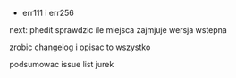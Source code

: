 - err111 i err256


next:
phedit
sprawdzic ile miejsca zajmjuje wersja wstepna

zrobic changelog i opisac to wszystko

podsumowac issue list
jurek